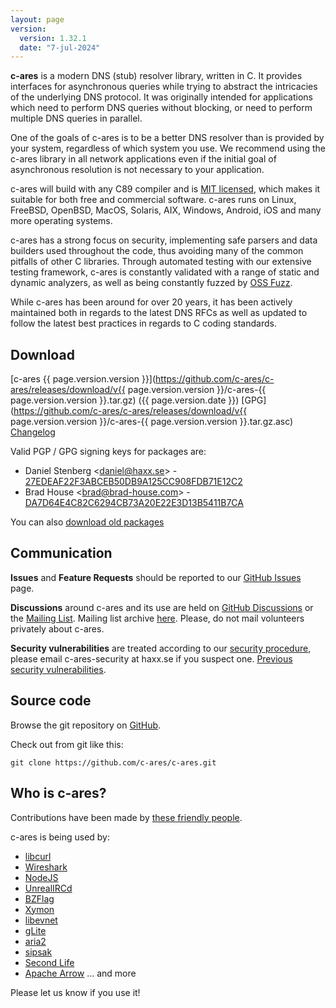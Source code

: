 ```yaml
---
layout: page
version:
  version: 1.32.1
  date: "7-jul-2024"
---
```


**c-ares** is a modern DNS (stub) resolver library, written in C. It provides
interfaces for asynchronous queries while trying to abstract the intricacies of
the underlying DNS protocol.  It was originally intended for applications which
need to perform DNS queries without blocking, or need to perform multiple DNS
queries in parallel.

One of the goals of c-ares is to be a better DNS resolver than is provided by
your system, regardless of which system you use.  We recommend using
the c-ares library in all network applications even if the initial goal of
asynchronous resolution is not necessary to your application.

c-ares will build with any C89 compiler and is [MIT licensed](/license.html),
which makes it suitable for both free and commercial software. c-ares runs on
Linux, FreeBSD, OpenBSD, MacOS, Solaris, AIX, Windows, Android, iOS and many
more operating systems.

c-ares has a strong focus on security, implementing safe parsers and data
builders used throughout the code, thus avoiding many of the common pitfalls
of other C libraries.  Through automated testing with our extensive testing
framework, c-ares is constantly validated with a range of static and dynamic
analyzers, as well as being constantly fuzzed by [OSS Fuzz](https://github.com/google/oss-fuzz).

While c-ares has been around for over 20 years, it has been actively maintained
both in regards to the latest DNS RFCs as well as updated to follow the latest
best practices in regards to C coding standards.

## Download

[c-ares {{ page.version.version }}](https://github.com/c-ares/c-ares/releases/download/v{{ page.version.version }}/c-ares-{{ page.version.version }}.tar.gz)
({{ page.version.date }})
[GPG](https://github.com/c-ares/c-ares/releases/download/v{{ page.version.version }}/c-ares-{{ page.version.version }}.tar.gz.asc)
[Changelog](/changelog.html)

Valid PGP / GPG signing keys for packages are:
 - Daniel Stenberg &lt;daniel@haxx.se&gt; - [27EDEAF22F3ABCEB50DB9A125CC908FDB71E12C2](https://keyserver.ubuntu.com/pks/lookup?op=get&search=0x27edeaf22f3abceb50db9a125cc908fdb71e12c2)
 - Brad House &lt;brad@brad-house.com&gt; - [DA7D64E4C82C6294CB73A20E22E3D13B5411B7CA](https://keyserver.ubuntu.com/pks/lookup?op=get&search=0xda7d64e4c82c6294cb73a20e22e3d13b5411b7ca)

You can also [download old packages](/download)

## Communication

**Issues** and **Feature Requests** should be reported to our
[GitHub Issues](https://github.com/c-ares/c-ares/issues) page.


**Discussions** around c-ares and its use are held on
[GitHub Discussions](https://github.com/c-ares/c-ares/discussions/categories/q-a)
or the [Mailing List](https://lists.haxx.se/mailman/listinfo/c-ares).
Mailing list archive [here](https://lists.haxx.se/pipermail/c-ares/).
Please, do not mail volunteers privately about c-ares.

**Security vulnerabilities** are treated according to our
[security procedure](/security.html),
please email c-ares-security at haxx.se if you suspect one.
[Previous security vulnerabilities](/vulns.html).

## Source code

Browse the git repository on [GitHub](https://github.com/c-ares/c-ares).

Check out from git like this:
```
git clone https://github.com/c-ares/c-ares.git
```


## Who is c-ares?

Contributions have been made by [these friendly people](https://github.com/c-ares/c-ares/blob/master/AUTHORS).

c-ares is being used by:
 - [libcurl](https://curl.haxx.se/libcurl/)
 - [Wireshark](https://www.wireshark.org/)
 - [NodeJS](https://nodejs.org/)
 - [UnrealIRCd](https://www.unrealircd.com/)
 - [BZFlag](http://www.bzflag.org/)
 - [Xymon](http://xymon.sourceforge.net/)
 - [libevnet](http://www.25thandclement.com/~william/projects/libevnet.html)
 - [gLite](http://glite.web.cern.ch/glite/)
 - [aria2](https://aria2.github.io/)
 - [sipsak](http://sipsak.org/)
 - [Second Life](http://secondlife.com/)
 - [Apache Arrow](https://arrow.apache.org/)
... and more

Please let us know if you use it!


